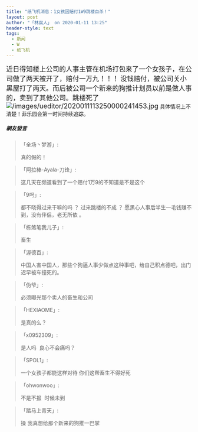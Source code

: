 ```yaml
---
title: "纸飞机消息：1女孩因赔付1W9跳楼自杀！"
layout: post
author: "「林腐人」 on 2020-01-11 13:25"
header-style: text
tags:
  - 新闻
  - W
  - 纸飞机
---
```


<span style="font-size: 18px;">近日得知楼上公司的人事主管在机场打包来了一个女孩子，在公司做了两天被开了，赔付一万九！！！</span>
<span style="font-size: 18px;">没钱赔付，被公司关小黑屋打了两天。而后被公司一个新来的狗推计划员以前是做人事的，卖到了其他公司。跳楼死了</span>
<span style="font-size: 18px;"><img src="http://images.feileyuan.com/images/ueditor/2020011113250000241453.jpg" title="/images/ueditor/2020011113250000241453.jpg" alt="/images/ueditor/2020011113250000241453.jpg"></span>
具体情况上不清楚！菲乐园会第一时间持续追踪。

##### 網友發言 
> 「全场丶梦游」:
> <p>真的假的！<br></p>

> 「阿拉棒-Ayala-刀锋」:
> <p>这几天在频道看到了一个赔付1万9的不知道是不是这个</p>

> 「9呺」:
> <p>都不晓得过来干嘛的吗 ？&nbsp;过来跳楼的不成 ？&nbsp;愿黑心人事后半生一毛钱赚不到，没有伴侣，老无所依 。</p>

> 「栋煞笔我儿子」:
> <p>畜生&nbsp;</p>

> 「渥德百」:
> <p>中国人害中国人，那些个狗逼人事少做点这种事吧，给自己积点德吧，出门迟早被车撞死的。</p>

> 「伪爷」:
> <p>必须曝光那个卖人的畜生和公司</p>

> 「HEXIAOME」:
> <p>是真的么？</p>

> 「x0952309」:
> <p>是人吗&nbsp; 良心不会痛吗？</p>

> 「SPOL1」:
> <p>一个女孩子都能这样对待 你们这帮畜生不得好死</p>

> 「ohwonwoo」:
> <p>不是不报&nbsp; 时候未到</p>

> 「踏马上青天」:
> <p>操 我真想给那个新来的狗推一巴掌</p>


